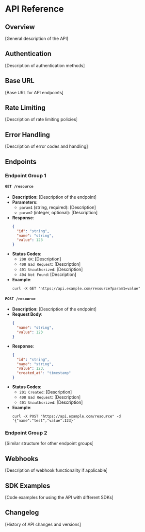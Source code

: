 # API Reference

## Overview
[General description of the API]

## Authentication
[Description of authentication methods]

## Base URL
[Base URL for API endpoints]

## Rate Limiting
[Description of rate limiting policies]

## Error Handling
[Description of error codes and handling]

## Endpoints

### Endpoint Group 1

#### `GET /resource`
- **Description**: [Description of the endpoint]
- **Parameters**:
  - `param1` (string, required): [Description]
  - `param2` (integer, optional): [Description]
- **Response**:
  ```json
  {
    "id": "string",
    "name": "string",
    "value": 123
  }
  ```
- **Status Codes**:
  - `200 OK`: [Description]
  - `400 Bad Request`: [Description]
  - `401 Unauthorized`: [Description]
  - `404 Not Found`: [Description]
- **Example**:
  ```
  curl -X GET "https://api.example.com/resource?param1=value"
  ```

#### `POST /resource`
- **Description**: [Description of the endpoint]
- **Request Body**:
  ```json
  {
    "name": "string",
    "value": 123
  }
  ```
- **Response**:
  ```json
  {
    "id": "string",
    "name": "string",
    "value": 123,
    "created_at": "timestamp"
  }
  ```
- **Status Codes**:
  - `201 Created`: [Description]
  - `400 Bad Request`: [Description]
  - `401 Unauthorized`: [Description]
- **Example**:
  ```
  curl -X POST "https://api.example.com/resource" -d '{"name":"test","value":123}'
  ```

### Endpoint Group 2
[Similar structure for other endpoint groups]

## Webhooks
[Description of webhook functionality if applicable]

## SDK Examples
[Code examples for using the API with different SDKs]

## Changelog
[History of API changes and versions]
